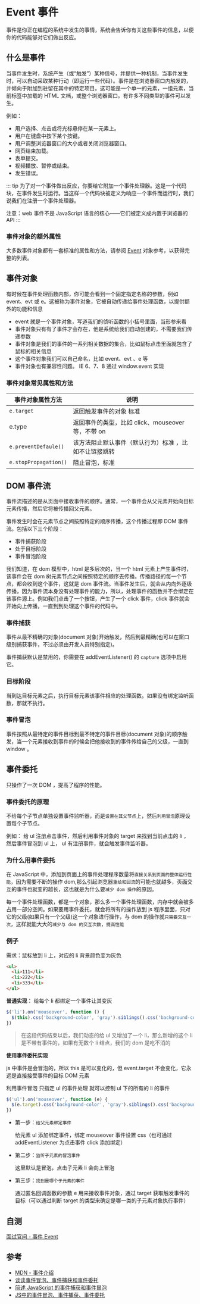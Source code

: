 # Event 事件

事件是你正在编程的系统中发生的事情，系统会告诉你有关这些事件的信息，以便你的代码能够对它们做出反应。

## 什么是事件

当事件发生时，系统产生（或“触发”）某种信号，并提供一种机制，当事件发生时，可以自动采取某种行动（即运行一些代码）。事件是在浏览器窗口内触发的，并倾向于附加到驻留在其中的特定项目。这可能是一个单一的元素，一组元素，当前标签中加载的 HTML 文档，或整个浏览器窗口。有许多不同类型的事件可以发生。

例如：

- 用户选择、点击或将光标悬停在某一元素上。
- 用户在键盘中按下某个按键。
- 用户调整浏览器窗口的大小或者关闭浏览器窗口。
- 网页结束加载。
- 表单提交。
- 视频播放、暂停或结束。
- 发生错误。

::: tip
为了对一个事件做出反应，你要给它附加一个事件处理器。这是一个代码块，在事件发生时运行。当这样一个代码块被定义为响应一个事件而运行时，我们说我们在注册一个事件处理器。

注意：web 事件不是 JavaScript 语言的核心——它们被定义成内置于浏览器的 API
:::

### 事件对象的额外属性

大多数事件对象都有一套标准的属性和方法，请参阅 [Event](https://developer.mozilla.org/zh-CN/docs/Web/API/Event) 对象参考，以获得完整的列表。

## 事件对象

有时候在事件处理函数内部，你可能会看到一个固定指定名称的参数，例如 event、evt 或 e。这被称为事件对象，它被自动传递给事件处理函数，以提供额外的功能和信息

- event 就是一个事件对象，写道我们的侦听函数的小括号里面，当形参来看
- 事件对象只有有了事件才会存在，他是系统给我们自动创建的，不需要我们传递参数
- 事件对象是我们的事件的一系列相关数据的集合，比如鼠标点击里面就包含了鼠标的相关信息
- 这个事件对象我们可以自己命名，比如 event、evt 、e 等
- 事件对象也有兼容性问题。 IE 6、7、8 通过 window.event 实现

### 事件对象常见属性和方法

| 事件对象属性方法      | 说明                                                  |
| --------------------- | ----------------------------------------------------- |
| `e.target`            | 返回触发事件的对象 标准                               |
| e.type                | 返回事件的类型，比如 click、mouseover 等，不带 on     |
| `e.preventDefaule()`  | 该方法阻止默认事件（默认行为）标准 ，比如不让链接跳转 |
| `e.stopPropagation()` | 阻止冒泡，标准                                        |

## DOM 事件流

事件流描述的是从页面中接收事件的顺序。通常，一个事件会从父元素开始向目标元素传播，然后它将被传播回父元素。

事件发生时会在元素节点之间按照特定的顺序传播，这个传播过程即 DOM 事件流。包括以下三个阶段：

- 事件捕获阶段
- 处于目标阶段
- 事件冒泡阶段

我们知道，在 dom 模型中，html 是多层次的，当一个 html 元素上产生事件时，该事件会在 dom 树元素节点之间按照特定的顺序去传播。传播路径的每一个节点，都会收到这个事件，这就是 dom 事件流。当事件发生后，就会从内向外逐级传播，因为事件流本身没有处理事件的能力，所以，处理事件的函数并不会绑定在该事件源上。例如我们点击了一个按钮，产生了一个 click 事件，click 事件就会开始向上传播，一直到到处理这个事件的代码中。

### 事件捕获

事件从最不精确的对象(document 对象)开始触发，然后到最精确(也可以在窗口级别捕获事件，不过必须由开发人员特别指定)。

事件捕获默认是禁用的，你需要在 addEventListener() 的 `capture` 选项中启用它。

### 目标阶段

当到达目标元素之后，执行目标元素该事件相应的处理函数。如果没有绑定监听函数，那就不执行。

### 事件冒泡

事件按照从最特定的事件目标到最不特定的事件目标(document 对象)的顺序触发，当一个元素接收到事件的时候会把他接收到的事件传给自己的父级，一直到 window 。

## 事件委托

只操作了一次 DOM ，提高了程序的性能。

### 事件委托的原理

不给每个子节点单独设置事件监听器，而是`设置在其父节点`上，然后`利用冒泡`原理设置每个子节点。

例如： 给 ul 注册点击事件，然后利用事件对象的 target 来找到当前点击的 li ，然后事件冒泡到 ul 上， ul 有注册事件，就会触发事件监听器。

### 为什么用事件委托

在 JavaScript 中，添加到页面上的事件处理程序数量将`直接关系到页面的整体运行性能`，因为需要不断的操作 dom,那么引起浏览器`重绘和回流`的可能也就越多，页面交互的事件也就变的越长，这也就是为什么要`减少 dom 操作`的原因。

每一个事件处理函数，都是一个对象，那么多一个事件处理函数，内存中就会被多占用一部分空间。如果要用事件委托，就会将所有的操作放到 js 程序里面，只对它的父级(如果只有一个父级)这一个对象进行操作，与 dom 的操作就`只需要交互一次`，这样就能大大的`减少与 dom 的交互次数`，`提高性能`

### 例子

需求：鼠标放到 li 上，对应的 li 背景颜色变为灰色

```html
<ul>
  <li>111</li>
  <li>222</li>
  <li>333</li>
</ul>
```

**普通实现**： 给每个 li 都绑定一个事件让其变灰

```js
$('li').on('mouseover', function () {
  $(this).css('background-color', 'gray').siblings().css('background-color', 'white')
})
```

> 在这段代码结束以后，我们动态的给 ul 又增加了一个 li，那么新增的这个 li 是不带有事件的，如果有无数个 li 结点，我们的 dom 是吃不消的

**使用事件委托实现**

js 中事件是会冒泡的，所以 this 是可以变化的，但 event.target 不会变化，它永远是直接接受事件的目标 DOM 元素

利用事件冒泡 只指定 ul 的事件处理 就可以控制 ul 下的所有的 li 的事件

```js
$('ul').on('mouseover', function (e) {
  $(e.target).css('background-color', 'gray').siblings().css('background-color', 'white')
})
```

- 第一步：`给父元素绑定事件`

  给元素 ul 添加绑定事件，绑定 mouseover 事件设置 css（也可通过 addEventListener 为点击事件 click 添加绑定）

- 第二步：`监听子元素的冒泡事件`

  这里默认是冒泡，点击子元素 li 会向上冒泡

- 第三步：`找到是哪个子元素的事件`

  通过匿名回调函数的参数 e 用来接收事件对象，通过 target 获取触发事件的目标（可以通过判断 target 的类型来确定是哪一类的子元素对象执行事件）

## 自测

[面试官问 - 事件 Event](../../%E9%9D%A2%E8%AF%95%E5%AE%98%E9%97%AE/02js/q_js_5-event.md)

## 参考

- [MDN - 事件介绍](https://developer.mozilla.org/zh-CN/docs/Learn/JavaScript/Building_blocks/Events)
- [谈谈事件冒泡、事件捕获和事件委托](https://juejin.cn/post/6965127548980166670)
- [简述 JavaScript 的事件捕获和事件冒泡](https://juejin.cn/post/7005558885947965454)
- [JS中的事件冒泡、事件捕获、事件委托](https://juejin.cn/post/7192584563799883832)
